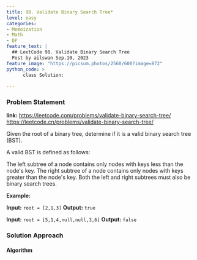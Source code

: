 ```yaml
---
title: 98. Validate Binary Search Tree*
level: easy
categories:
- Memoization
- Math
- DP
feature_text: |
  ## LeetCode 98. Validate Binary Search Tree
  Post by ailswan Sep.10, 2023
feature_image: "https://picsum.photos/2560/600?image=872"
python_code: > 
      class Solution:
   
---
```


### Problem Statement
**link:**
https://leetcode.com/problems/validate-binary-search-tree/
https://leetcode.cn/problems/validate-binary-search-tree/


Given the root of a binary tree, determine if it is a valid binary search tree (BST).

A valid BST is defined as follows:

The left 
subtree
 of a node contains only nodes with keys less than the node's key.
The right subtree of a node contains only nodes with keys greater than the node's key.
Both the left and right subtrees must also be binary search trees.

**Example:**

**Input:** `root = [2,1,3]`
**Output:** `true`
 
**Input:** `root = [5,1,4,null,null,3,6]`
**Output:** `false`


### Solution Approach

 
#### Algorithm
 

